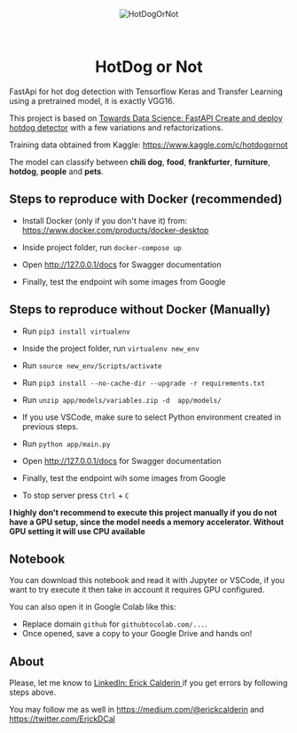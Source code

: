 <div align="center" id="top"> 
  <img src="https://drive.google.com/uc?id=11ildP7IqK4UzBUXXnW53s-NJlVZZfQHM" alt="HotDogOrNot" />

  &#xa0;

  <!-- <a href="https://hotdogornot.netlify.app">Demo</a> -->
</div>

<h1 align="center">HotDog or Not</h1>
FastApi for hot dog detection with Tensorflow Keras and Transfer Learning using a pretrained model, it is exactly VGG16.

This project is based on <a href=https://pub.towardsai.net/fastapi-create-and-deploy-hot-dog-detector-cf89d9b51a3c > Towards Data Science: FastAPI Create and deploy hotdog detector</a> with a few variations and refactorizations.

Training data obtained from Kaggle: https://www.kaggle.com/c/hotdogornot

The model can classify between __chili dog__, __food__, __frankfurter__, __furniture__, __hotdog__, __people__ and __pets__.

## Steps to reproduce with Docker (recommended)
* Install Docker (only if you don't have it) from: https://www.docker.com/products/docker-desktop

* Inside project folder, run `docker-compose up`

* Open http://127.0.0.1/docs for Swagger documentation

* Finally, test the endpoint wih some images from Google

## Steps to reproduce without Docker (Manually)


* Run `pip3 install virtualenv`

* Inside the project folder, run `virtualenv new_env`

* Run `source new_env/Scripts/activate`

* Run `pip3 install --no-cache-dir --upgrade -r requirements.txt`

* Run `unzip app/models/variables.zip -d  app/models/`

* If you use VSCode, make sure to select Python environment created in previous steps.

* Run `python app/main.py`

* Open http://127.0.0.1/docs for Swagger documentation

* Finally, test the endpoint wih some images from Google

* To stop server press `Ctrl` + `C`

**I highly don't recommend to execute this project manually if you do not have a GPU setup, since the model needs a memory accelerator. Without GPU setting it will use CPU available**

## Notebook
You can download this notebook and read it with Jupyter or VSCode, if you want to try execute it then take in account it requires GPU configured.

You can also open it in Google Colab like this:

* Replace domain `github` for `githubtocolab.com/...`.
* Once opened, save a copy to your Google Drive and hands on!

## About

Please, let me know to <a href='https://www.linkedin.com/in/erick-calderin-5bb6963b/'>LinkedIn: Erick Calderin </a> if you get errors by following steps above.

You may follow me as well in https://medium.com/@erickcalderin and https://twitter.com/ErickDCal
